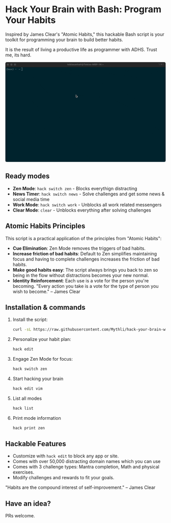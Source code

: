 # Hack Your Brain with Bash: Program Your Habits

Inspired by James Clear's "Atomic Habits," this hackable Bash script is your toolkit for programming your brain to build better habits.

It is the result of living a productive life as programmer with ADHS. Trust me, its hard.

![Hack Your Brain with Bash: Program Your Habits](resources/hack.gif)

## Ready modes
- **Zen Mode**: `hack switch zen` - Blocks everythign distracting
- **News Timer**: `hack switch news` - Solve challenges and get some news & social media time
- **Work Mode**: `hack switch work` - Unblocks all work related messengers
- **Clear Mode**: `clear` - Unblocks everything after solving challenges

## Atomic Habits Principles
This script is a practical application of the principles from "Atomic Habits":

- **Cue Elimination**: Zen Mode removes the triggers of bad habits.
- **Increase friction of bad habits**: Default to Zen simplifies maintaining focus and having to complete challenges increases the friction of bad habits.
- **Make good habits easy**: The script always brings you back to zen so being in the flow without distractions becomes your new normal. 
- **Identity Reinforcement**: Each use is a vote for the person you're becoming.
  "Every action you take is a vote for the type of person you wish to become." – James Clear

## Installation & commands
1. Install the script:
   ```bash
   curl -sL https://raw.githubusercontent.com/Mythli/hack-your-brain-with-bash/main/src/download.sh | bash
   ```
2. Personalize your habit plan:
   ```bash
   hack edit
   ```
3. Engage Zen Mode for focus:
   ```bash
   hack switch zen
   ```
4. Start hacking your brain
   ```bash
   hack edit vim
   ```
5. List all modes
   ```bash
   hack list
   ```

5. Print mode information
   ```bash
   hack print zen
   ```

## Hackable Features
- Customize with `hack edit` to block any app or site.
- Comes with over 50,000 distracting domain names which you can use
- Comes with 3 challenge types: Mantra completion, Math and physical exercises.
- Modify challenges and rewards to fit your goals.

"Habits are the compound interest of self-improvement." – James Clear

## Have an idea?
PRs welcome.
